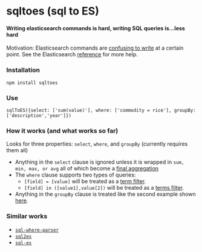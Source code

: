 sqltoes (sql to ES)
=========

#### Writing elasticsearch commands is hard, writing SQL queries is...less hard

Motivation: Elasticsearch commands are [confusing to write](https://www.elastic.co/guide/en/elasticsearch/reference/current/search-aggregations.html) at a certain point. See the Elasticsearch [reference](https://www.elastic.co/guide/en/elasticsearch/reference/current/index.html) for more help.

### Installation

    npm install sqltoes

### Use

    sqlToES({select: ['sum(value)'], where: ['commodity = rice'], groupBy: ['description','year']})

### How it works (and what works so far)

Looks for three properties: `select`, `where`, and `groupBy` (currently requires them all)

- Anything in the `select` clause is ignored unless it is wrapped in `sum, min, max, or avg` all of which become a [final aggregation](http://www.elasticsearch.org/guide/en/elasticsearch/reference/1.x/search-aggregations-metrics-sum-aggregation.html)
- The `where` clause supports two types of queries:
  - `[field] = [value]` will be treated as a [term filter](http://www.elasticsearch.org/guide/en/elasticsearch/reference/current/query-dsl-term-filter.html).
  - `[field] in ([value1],value[2])` will be treated as a [terms filter](http://www.elasticsearch.org/guide/en/elasticsearch/reference/current/query-dsl-terms-filter.html).
- Anything in the `groupBy` clause is treated like the second example shown [here](http://www.elasticsearch.org/guide/en/elasticsearch/reference/1.x/_executing_aggregations.html).

### Similar works
- [`sql-where-parser`](https://github.com/shaunpersad/sql-where-parser)
- [`sql2es`](https://github.com/feifeiiiiiiiiiii/sql2es)
- [`sql-es`](https://github.com/ryankirkman/sql-es)

